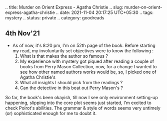 .. title: Murder on Orient Express - Agatha Christie
.. slug: murder-on-orient-express-agatha-christie
.. date: 2021-11-04 20:17:25 UTC+05:30
.. tags: mystery
.. status: private
.. category: goodreads

## 4th Nov'21
- As of now, it's 8:20 pm, I'm on 52th page of the book. Before starting my read, my involuntarily set objectives were to know the following : 
	1) What is that makes the author so famous ?
	2) My experience with mystery got piqued after reading a couple of books from Perry Mason Collection, now, for a change I wanted to see how other named authors works would be, so, I picked one of Agatha Christie's
	3) What all insights I should pick from the readings ? 
	4) Can the detective in this beat out Perry Mason's ? 

So far, the book's been okayish, till now I see only environment setting-up happening, slipping into the core plot seems just started, I'm excited to check Poirot's abilities. The grammar & style of words seems very untimely (or) sophisticated enough for me to doubt it. 